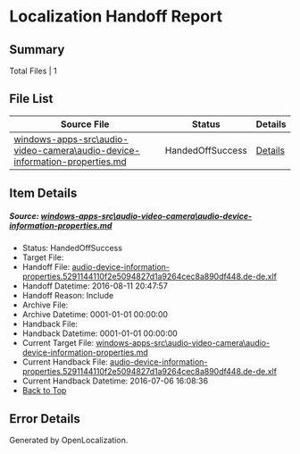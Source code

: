 # <a name='report-top'></a> Localization Handoff Report

## Summary
 Total Files | 1

## File List
 Source File | Status | Details 
 ----------- | ------ | ------- 
 [windows-apps-src\audio-video-camera\audio-device-information-properties.md](https://github.com/Microsoft/windows-apps/blob/0745e96715ba49582ab762d4b25f1b8e681116f5/windows-apps-src/audio-video-camera/audio-device-information-properties.md) | HandedOffSuccess | [Details](#08ebb37679d1dd93458a3ffe846d8bd33574635d159)

## Item Details
##### <a name='08ebb37679d1dd93458a3ffe846d8bd33574635d159'></a> Source: [windows-apps-src\audio-video-camera\audio-device-information-properties.md](https://github.com/Microsoft/windows-apps/blob/0745e96715ba49582ab762d4b25f1b8e681116f5/windows-apps-src/audio-video-camera/audio-device-information-properties.md)
* Status: HandedOffSuccess
* Target File: 
* Handoff File: [audio-device-information-properties.5291144110f2e5094827d1a9264cec8a890df448.de-de.xlf](https://github.com/Microsoft/WDG.handoff/blob/9b8b6065e501ede3d8d9fe289a63cd678a3e6d30/ol-handoff/Microsoft/windows-apps.de-de/master/audio-device-information-properties.5291144110f2e5094827d1a9264cec8a890df448.de-de.xlf)
* Handoff Datetime: 2016-08-11 20:47:57
* Handoff Reason: Include
* Archive File: 
* Archive Datetime: 0001-01-01 00:00:00
* Handback File: 
* Handback Datetime: 0001-01-01 00:00:00
* Current Target File: [windows-apps-src\audio-video-camera\audio-device-information-properties.md](https://github.com/Microsoft/windows-apps.de-de/blob/7a3dc4d5efb7b5518f9623c0a3ebf46436d26e72/windows-apps-src/audio-video-camera/audio-device-information-properties.md)
* Current Handback File: [audio-device-information-properties.5291144110f2e5094827d1a9264cec8a890df448.de-de.xlf](https://github.com/Microsoft/WDG.handback/blob/b6880abfd65d38457dda3929c963d918f070774a/ol-handback/Microsoft/windows-apps.de-de/master/audio-device-information-properties.5291144110f2e5094827d1a9264cec8a890df448.de-de.xlf)
* Current Handback Datetime: 2016-07-06 16:08:36
* [Back to Top](#report-top)


## Error Details

Generated by OpenLocalization.
